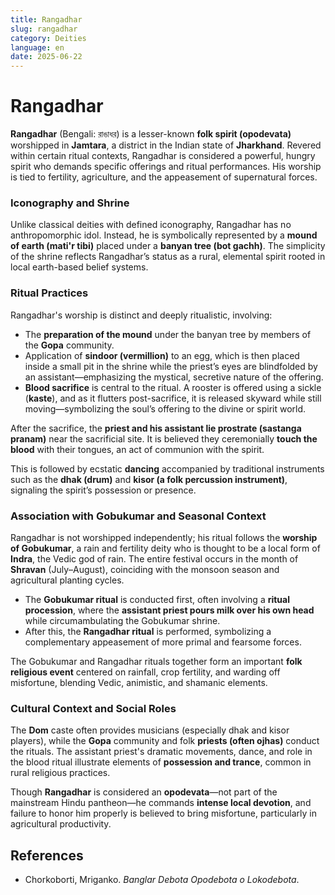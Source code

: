```yaml
---
title: Rangadhar
slug: rangadhar
category: Deities
language: en
date: 2025-06-22
---
```


# **Rangadhar**

**Rangadhar** (Bengali: রাঙাধর) is a lesser-known **folk spirit (opodevata)** worshipped in **Jamtara**, a district in the Indian state of **Jharkhand**. Revered within certain ritual contexts, Rangadhar is considered a powerful, hungry spirit who demands specific offerings and ritual performances. His worship is tied to fertility, agriculture, and the appeasement of supernatural forces.

### **Iconography and Shrine**

Unlike classical deities with defined iconography, Rangadhar has no anthropomorphic idol. Instead, he is symbolically represented by a **mound of earth (mati'r tibi)** placed under a **banyan tree (bot gachh)**. The simplicity of the shrine reflects Rangadhar’s status as a rural, elemental spirit rooted in local earth-based belief systems.

### **Ritual Practices**

Rangadhar's worship is distinct and deeply ritualistic, involving:

* The **preparation of the mound** under the banyan tree by members of the **Gopa** community.
* Application of **sindoor (vermillion)** to an egg, which is then placed inside a small pit in the shrine while the priest’s eyes are blindfolded by an assistant—emphasizing the mystical, secretive nature of the offering.
* **Blood sacrifice** is central to the ritual. A rooster is offered using a sickle (**kaste**), and as it flutters post-sacrifice, it is released skyward while still moving—symbolizing the soul’s offering to the divine or spirit world.

After the sacrifice, the **priest and his assistant lie prostrate (sastanga pranam)** near the sacrificial site. It is believed they ceremonially **touch the blood** with their tongues, an act of communion with the spirit.

This is followed by ecstatic **dancing** accompanied by traditional instruments such as the **dhak (drum)** and **kisor (a folk percussion instrument)**, signaling the spirit’s possession or presence.

### **Association with Gobukumar and Seasonal Context**

Rangadhar is not worshipped independently; his ritual follows the **worship of Gobukumar**, a rain and fertility deity who is thought to be a local form of **Indra**, the Vedic god of rain. The entire festival occurs in the month of **Shravan** (July–August), coinciding with the monsoon season and agricultural planting cycles.

* The **Gobukumar ritual** is conducted first, often involving a **ritual procession**, where the **assistant priest pours milk over his own head** while circumambulating the Gobukumar shrine.
* After this, the **Rangadhar ritual** is performed, symbolizing a complementary appeasement of more primal and fearsome forces.

The Gobukumar and Rangadhar rituals together form an important **folk religious event** centered on rainfall, crop fertility, and warding off misfortune, blending Vedic, animistic, and shamanic elements.

### **Cultural Context and Social Roles**

The **Dom** caste often provides musicians (especially dhak and kisor players), while the **Gopa** community and folk **priests (often ojhas)** conduct the rituals. The assistant priest's dramatic movements, dance, and role in the blood ritual illustrate elements of **possession and trance**, common in rural religious practices.

Though **Rangadhar** is considered an **opodevata**—not part of the mainstream Hindu pantheon—he commands **intense local devotion**, and failure to honor him properly is believed to bring misfortune, particularly in agricultural productivity.


## References

- Chorkoborti, Mriganko. *Banglar Debota Opodebota o Lokodebota*.